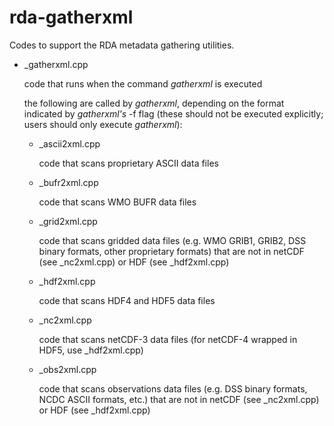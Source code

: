 # rda-gatherxml
Codes to support the RDA metadata gathering utilities.

- \_gatherxml.cpp

   code that runs when the command _gatherxml_ is executed
   
   the following are called by _gatherxml_, depending on the format indicated by _gatherxml's_ -f flag (these should not be executed explicitly; users should only execute _gatherxml_):
   
   - \_ascii2xml.cpp

      code that scans proprietary ASCII data files
   
   - \_bufr2xml.cpp

      code that scans WMO BUFR data files
   
   - \_grid2xml.cpp

      code that scans gridded data files (e.g. WMO GRIB1, GRIB2, DSS binary formats, other proprietary formats) that are not in netCDF (see \_nc2xml.cpp) or HDF (see \_hdf2xml.cpp)

   - \_hdf2xml.cpp

      code that scans HDF4 and HDF5 data files

   - \_nc2xml.cpp

      code that scans netCDF-3 data files (for netCDF-4 wrapped in HDF5, use \_hdf2xml.cpp)
   
   - \_obs2xml.cpp

      code that scans observations data files (e.g. DSS binary formats, NCDC ASCII formats, etc.) that are not in netCDF (see \_nc2xml.cpp) or HDF (see \_hdf2xml.cpp)
